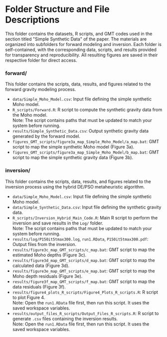 # Folder Structure and File Descriptions

This folder contains the datasets, R scripts, and GMT codes used in the section titled "Simple Synthetic Data" of the paper. 
The materials are organized into subfolders for forward modeling and inversion. 
Each folder is self-contained, with the corresponding data, scripts, and results provided for transparency and reproducibility.
All resulting figures are saved in their respective folder for direct access.

### forward/  
This folder contains the scripts, data, results, and figures related to the forward gravity modeling process.

- `data/Simple_Moho_Model.csv`: Input file defining the simple synthetic Moho model.  
- `R_scripts/Forward.R`: R script to compute the synthetic gravity data from the Moho model.  
Note: The script contains paths that must be updated to match your system before running.  
- `results/Simple_Synthetic_Data.csv`: Output synthetic gravity data generated by the forward model.  
- `figures_GMT_scripts/figure3a_map_Simple_Moho_Model/a_map.bat`: GMT script to map the simple synthetic Moho model (Figure 3a).  
- `figures_GMT_scripts/figure3a_map_Simple_Moho_Model/b_map.bat`: GMT script to map the simple synthetic gravity data (Figure 3b).  

### inversion/  
This folder contains the scripts, data, results, and figures related to the inversion process using the hybrid DE/PSO metaheuristic algorithm.

- `data/Simple_Moho_Model.csv`: Input file defining the simple synthetic Moho model.  
- `data/Simple_Synthetic_Data.csv`: Input file defining the synthetic gravity data.  
- `R_scripts/Inversion_Hybrid_Main_Code.R`: Main R script to perform the inversion and save results in the `Log/` folder.  
Note: The script contains paths that must be updated to match your system before running.  
- `results/log/P150it5tmax300.log`, `run1.RData`, `P150it5tmax300.pdf`: Output files from the inversion.  
- `results/figure3c_map_GMT_scripts/c_map.bat`: GMT script to map the estimated Moho depths (Figure 3c).  
- `results/figure3d_map_GMT_scripts/d_map.bat`: GMT script to map the calculated data (Figure 3d).  
- `results/figure3e_map_GMT_scripts/e_map.bat`: GMT script to map the Moho depth residuals (Figure 3e).  
- `results/figure3f_map_GMT_scripts/f_map.bat`: GMT script to map the data residuals (Figure 3f).  
- `results/figure4_plots_R_scripts/Figure4_Plots_R_scripts.R`: R script to plot Figure 4.  
Note: Open the `run1.RData` file first, then run this script. It uses the saved workspace variables.  
- `results/output_files_R_scripts/Output_Files_R_scripts.R`: R script to generate `.csv` files containing the inversion results.  
Note: Open the `run1.RData` file first, then run this script. It uses the saved workspace variables.  
